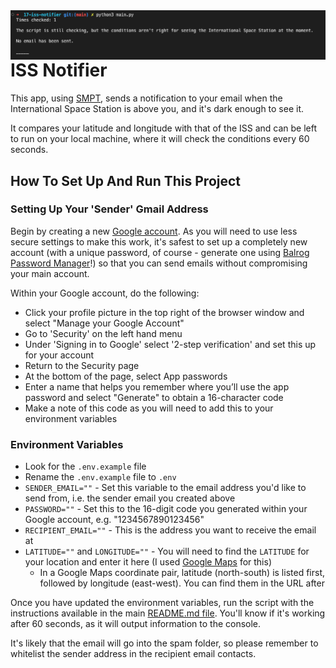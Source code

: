 <img src="https://github.com/ZanClifton/intermediate-python-projects/blob/main/images/iss-notifier.png" width=700px align=right alt="ISS Notifier"/>

# ISS Notifier

This app, using [SMPT](https://sendgrid.com/blog/what-is-an-smtp-server/), sends a notification to your email when the International Space Station is above you, and it's dark enough to see it.

It compares your latitude and longitude with that of the ISS and can be left to run on your local machine, where it will check the conditions every 60 seconds.

## How To Set Up And Run This Project

### Setting Up Your 'Sender' Gmail Address

Begin by creating a new [Google account](https://accounts.google.com/signup/v2/webcreateaccount?flowName=GlifWebSignIn&flowEntry=SignUp). As you will need to use less secure settings to make this work, it's safest to set up a completely new account (with a unique password, of course - generate one using [Balrog Password Manager](https://github.com/ZanClifton/intermediate-python-projects/tree/main/10-password-manager)!) so that you can send emails without compromising your main account.

Within your Google account, do the following:

- Click your profile picture in the top right of the browser window and select "Manage your Google Account"
- Go to 'Security' on the left hand menu
- Under 'Signing in to Google' select '2-step verification' and set this up for your account
- Return to the Security page
- At the bottom of the page, select App passwords
- Enter a name that helps you remember where you’ll use the app password and select "Generate" to obtain a 16-character code
- Make a note of this code as you will need to add this to your environment variables

### Environment Variables

- Look for the `.env.example` file
- Rename the `.env.example` file to `.env`
- `SENDER_EMAIL=""` - Set this variable to the email address you'd like to send from, i.e. the sender email you created above
- `PASSWORD=""` - Set this to the 16-digit code you generated within your Google account, e.g. "1234567890123456"
- `RECIPIENT_EMAIL=""` - This is the address you want to receive the email at
- `LATITUDE=""` and `LONGITUDE=""` - You will need to find the `LATITUDE` for your location and enter it here (I used [Google Maps](https://www.google.com/maps) for this)
  - In a Google Maps coordinate pair, latitude (north-south) is listed first, followed by longitude (east-west). You can find them in the URL after

Once you have updated the environment variables, run the script with the instructions available in the main [README.md file](https://github.com/ZanClifton/intermediate-python-projects#readme). You'll know if it's working after 60 seconds, as it will output information to the console.

It's likely that the email will go into the spam folder, so please remember to whitelist the sender address in the recipient email contacts.
